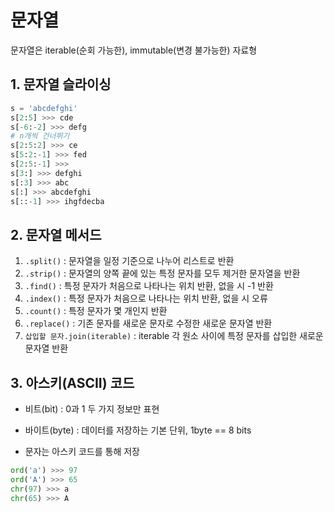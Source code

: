 # 문자열

문자열은 iterable(순회 가능한), immutable(변경 불가능한) 자료형

## 1. 문자열 슬라이싱

```python
s = 'abcdefghi'
s[2:5] >>> cde
s[-6:-2] >>> defg
# n개씩 건너뛰기
s[2:5:2] >>> ce
s[5:2:-1] >>> fed
s[2:5:-1] >>>
s[3:] >>> defghi
s[:3] >>> abc
s[:] >>> abcdefghi
s[::-1] >>> ihgfdecba
```

## 2. 문자열 메서드

1. `.split()` : 문자열을 일정 기준으로 나누어 리스트로 반환
2. `.strip()` : 문자열의 양쪽 끝에 있는 특정 문자를 모두 제거한 문자열을 반환
3. `.find()` : 특정 문자가 처음으로 나타나는 위치 반환, 없을 시 -1 반환
4. `.index()` : 특정 문자가 처음으로 나타나는 위치 반환, 없을 시 오류
5. `.count()` : 특정 문자가 몇 개인지 반환
6. `.replace()` : 기존 문자를 새로운 문자로 수정한 새로운 문자열 반환
7. `삽입할 문자.join(iterable)` : iterable 각 원소 사이에 특정 문자를 삽입한 새로운 문자열 반환

## 3. 아스키(ASCII) 코드

- 비트(bit) : 0과 1 두 가지 정보만 표현
- 바이트(byte) : 데이터를 저장하는 기본 단위, 1byte == 8 bits

- 문자는 아스키 코드를 통해 저장

```python
ord('a') >>> 97
ord('A') >>> 65
chr(97) >>> a
chr(65) >>> A
```